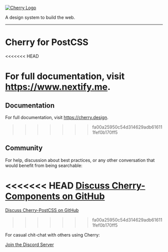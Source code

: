[![Cherry Logo](https://cherry-documentation.s3-eu-west-1.amazonaws.com/img/cherry-repository-logo.svg#1)](https://www.cherry.design/)

A design system to build the web.

---

# Cherry for PostCSS
<<<<<<< HEAD

For full documentation, visit https://www.nextify.me.
=======
## Documentation
For full documentation, visit https://cherry.design.
>>>>>>> fa00a25950c54d314629adb616111fef0b170ff5

## Community

For help, discussion about best practices, or any other conversation that would benefit from being searchable:

<<<<<<< HEAD
[Discuss Cherry-Components on GitHub](https://github.com/cherry-design-system/postcss/discussions)
=======
[Discuss Cherry-PostCSS on GitHub](https://github.com/cherry-design-system/postcss/discussions)
>>>>>>> fa00a25950c54d314629adb616111fef0b170ff5

For casual chit-chat with others using Cherry:

[Join the Discord Server](https://discord.com/invite/uQFdMddMZw)
